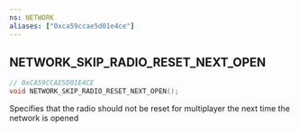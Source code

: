 ```yaml
---
ns: NETWORK
aliases: ["0xca59ccae5d01e4ce"]
---
```

## NETWORK_SKIP_RADIO_RESET_NEXT_OPEN

```c
// 0xCA59CCAE5D01E4CE
void NETWORK_SKIP_RADIO_RESET_NEXT_OPEN();
```

Specifies that the radio should not be reset for multiplayer the next time the network is opened

